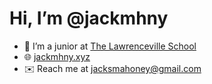 # Hi, I’m @jackmhny
- 🏫 I’m a junior at [The Lawrenceville School](https://lawrenceville.org)
- 🌐 [jackmhny.xyz](https://jackmhny.xyz)
- ✉️ Reach me at jacksmahoney@gmail.com

<!---
jackmhny/jackmhny is a ✨ special ✨ repository because its `README.md` (this file) appears on your GitHub profile.
You can click the Preview link to take a look at your changes.
--->
